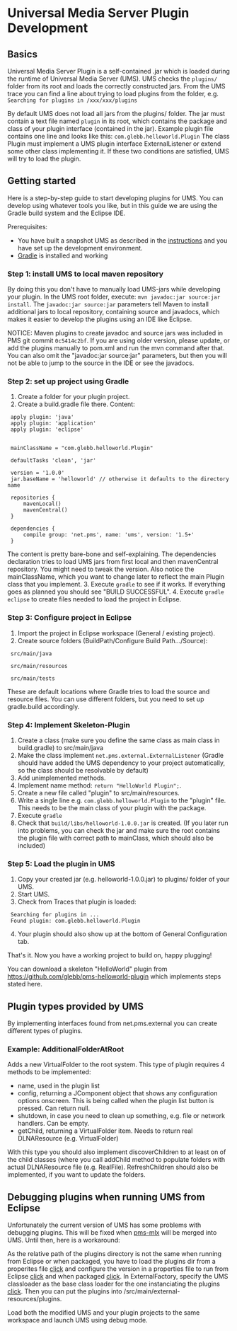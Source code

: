 # Universal Media Server Plugin Development

## Basics
Universal Media Server Plugin is a self-contained .jar which is loaded during the runtime of
Universal Media Server (UMS). UMS checks the ```plugins/``` folder from its root and loads the
correctly constructed jars. From the UMS trace you can find a line about trying to load
plugins from the folder, e.g. ```Searching for plugins in /xxx/xxx/plugins```

By default UMS does not load all jars from the plugins/ folder. The jar must contain a text file named
```plugin``` in its root, which contains the package and class of your plugin interface
(contained in the jar). Example plugin file contains one line and looks like this: 
```com.glebb.helloworld.Plugin``` The class Plugin must implement a UMS plugin interface
ExternalListener or extend some other class implementing it. If these two conditions are satisfied,
UMS will try to load the plugin.

## Getting started
Here is a step-by-step guide to start developing plugins for UMS.
You can develop using whatever tools you like, but in this guide we are using the Gradle
build system and the Eclipse IDE.

Prerequisites:
   * You have built a snapshot UMS as described in the [instructions](https://github.com/UniversalMediaServer/UniversalMediaServer/blob/master/BUILD.md) and you have set up the development environment.
   * [Gradle](http://www.gradle.org/) is installed and working
   
### Step 1: install UMS to local maven repository
By doing this you don't have to manually load UMS-jars while developing your plugin.
In the UMS root folder, execute: ```mvn javadoc:jar source:jar install```. The
```javadoc:jar source:jar``` parameters tell Maven to install additional jars to local
repository, containing source and javadocs, which makes it easier to develop the plugins
using an IDE like Eclipse.

NOTICE: Maven plugins to create javadoc and source jars was included in PMS git commit ```0c5414c2bf```.
If you are using older version, please update, or add the plugins manually to pom.xml and
run the mvn command after that. You can also omit the "javadoc:jar source:jar" parameters,
but then you will not be able to jump to the source in the IDE or see the javadocs.

### Step 2: set up project using Gradle
   1. Create a folder for your plugin project.
   2. Create a build.gradle file there. Content: 
   ```
    apply plugin: 'java'
    apply plugin: 'application'
    apply plugin: 'eclipse'

    
    mainClassName = "com.glebb.helloworld.Plugin"
    
    defaultTasks 'clean', 'jar'
    
    version = '1.0.0'
    jar.baseName = 'helloworld' // otherwise it defaults to the directory name
    
    repositories {
        mavenLocal()
        mavenCentral()
    }
    
    dependencies {
        compile group: 'net.pms', name: 'ums', version: '1.5+'
    }
   ```
   The content is pretty bare-bone and self-explaining. The dependencies declaration tries to load
   UMS jars from first local and then mavenCentral repository. You might need to tweak the version.
   Also notice the mainClassName, which you want to change later to reflect the main Plugin class
   that you implement.
   3. Execute ```gradle``` to see if it works. If everything goes as planned you should see
   "BUILD SUCCESSFUL".
   4. Execute ```gradle eclipse``` to create files needed to load the project in Eclipse.

### Step 3: Configure project in Eclipse
   1. Import the project in Eclipse workspace (General / existing project).
   2. Create source folders (BuildPath/Configure Build Path.../Source):
   ```
    src/main/java
    
    src/main/resources
    
    src/main/tests
   ```
   These are default locations where Gradle tries to load the source and resource files. You can use
   different folders, but you need to set up gradle.build accordingly.
   
### Step 4: Implement Skeleton-Plugin
   1. Create a class (make sure you define the same class as main class in build.gradle) to src/main/java
   2. Make the class implement ```net.pms.external.ExternalListener``` (Gradle should have added
   the UMS dependency to your project automatically, so the class should be resolvable by default)
   3. Add unimplemented methods.
   4. Implement name method: ```return "HelloWorld Plugin";```.
   5. Create a new file called "plugin" to src/main/resources.
   6. Write a single line e.g. ```com.glebb.helloworld.Plugin``` to the "plugin" file. This needs
   to be the main class of your plugin with the package.
   7. Execute ```gradle```
   8. Check that ```build/libs/helloworld-1.0.0.jar``` is created. (If you later run into problems,
   you can check the jar and make sure the root contains the plugin file with correct path to mainClass,
   which should also be included)

### Step 5: Load the plugin in UMS
   1. Copy your created jar (e.g. helloworld-1.0.0.jar) to plugins/ folder of your UMS.
   2. Start UMS.
   3. Check from Traces that plugin is loaded:
   ```
    Searching for plugins in ...
    Found plugin: com.glebb.helloworld.Plugin
   ```
   4. Your plugin should also show up at the bottom of General Configuration tab.

That's it. Now you have a working project to build on, happy plugging!
   
You can download a skeleton "HelloWorld" plugin from https://github.com/glebb/pms-helloworld-plugin
which implements steps stated here.

## Plugin types provided by UMS
By implementing interfaces found from net.pms.external you can create different types of plugins.

### Example: AdditionalFolderAtRoot
Adds a new VirtualFolder to the root system. This type of plugin requires 4 methods to be implemented:
   * name, used in the plugin list
   * config, returning a JComponent object that shows any configuration options onscreen. This is being
   called when the plugin list button is pressed. Can return null.
   * shutdown, in case you need to clean up something, e.g. file or network handlers. Can be empty.
   * getChild, returning a VirtualFolder item. Needs to return real DLNAResource (e.g. VirtualFolder)

With this type you should also implement discoverChildren to at least on of the child classes
(where you call addChild method to populate folders with actual DLNAResource file (e.g. RealFile).
RefreshChildren should also be implemented, if you want to update the folders.

## Debugging plugins when running UMS from Eclipse
Unfortunately the current version of UMS has some problems with debugging plugins. This will be
fixed when [pms-mlx](http://ps3mediaserver.org/forum/viewtopic.php?f=12&t=9775) will be merged
into UMS. Until then, here is a workaround:

As the relative path of the plugins directory is not the same when running from Eclipse or when
packaged, you have to load the plugins dir from a properites file
[click](https://github.com/taconaut/pms-mlx/blob/master/src/main/java/net/pms/configuration/PmsConfiguration.java#L2181)
and configure the version in a properties file to run from Eclipse
[click](https://github.com/taconaut/pms-mlx/blob/master/src/test/resources/project.properties#L4)
and when packaged [click](https://github.com/taconaut/pms-mlx/blob/master/src/main/resources/project.properties#L10).
In ExternalFactory, specify the UMS classloader as the base class loader for the one
instanciating the plugins [click](https://github.com/taconaut/pms-mlx/blob/master/src/main/java/net/pms/plugins/PluginsFactory.java#L281).
Then you can put the plugins into /src/main/external-resources/plugins.

Load both the modified UMS and your plugin projects to the same workspace and launch UMS using debug mode.

